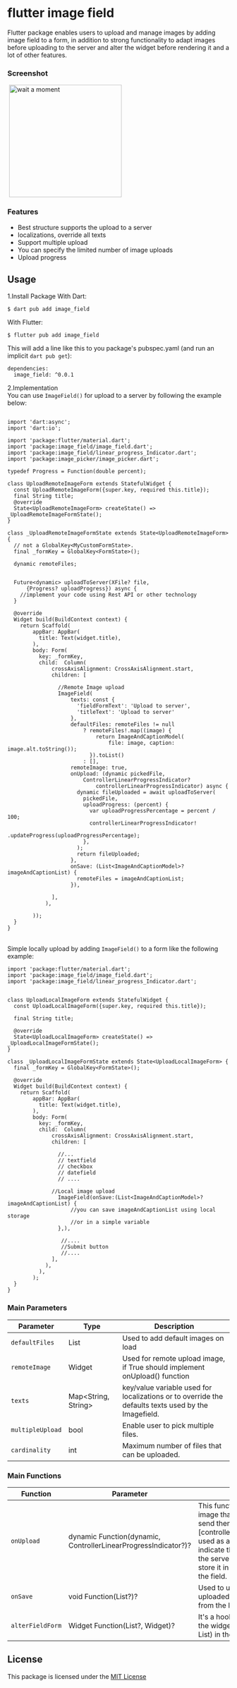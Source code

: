 # flutter image field
Flutter package enables users to upload and manage images by adding image field to a form,
in addition to strong functionality to adapt images before uploading to the server and alter 
the widget before rendering it and a lot of other features.

### Screenshot
<img src="https://raw.githubusercontent.com/mattar88/flutter_image_field/master/example/screenshots/tutorial1.gif" alt="wait a moment" width="255" hspace="4">

### Features
<ul dir="auto">
<li>Best structure supports the upload to a server</li>
<li>localizations, override all texts</li>
<li>Support multiple upload</li>
<li>You can specify the limited number of image uploads</li>
<li>Upload progress</li>
</ul>


## Usage
1.Install Package
With Dart:
```
$ dart pub add image_field
```
With Flutter:
```
$ flutter pub add image_field
```
This will add a line like this to you package's pubspec.yaml (and run an implicit `dart pub get`):
```
dependencies:
  image_field: ^0.0.1
```
2.Implementation
</br>You can use   ``` ImageField() ```   for upload to a server by following the example below:

```

import 'dart:async';
import 'dart:io';

import 'package:flutter/material.dart';
import 'package:image_field/image_field.dart';
import 'package:image_field/linear_progress_Indicator.dart';
import 'package:image_picker/image_picker.dart';

typedef Progress = Function(double percent);

class UploadRemoteImageForm extends StatefulWidget {
  const UploadRemoteImageForm({super.key, required this.title});
  final String title;
  @override
  State<UploadRemoteImageForm> createState() => _UploadRemoteImageFormState();
}

class _UploadRemoteImageFormState extends State<UploadRemoteImageForm> {
  // not a GlobalKey<MyCustomFormState>.
  final _formKey = GlobalKey<FormState>();

  dynamic remoteFiles;

 
  Future<dynamic> uploadToServer(XFile? file,
      {Progress? uploadProgress}) async {
    //implement your code using Rest API or other technology
  }

  @override
  Widget build(BuildContext context) {
    return Scaffold(
        appBar: AppBar(
          title: Text(widget.title),
        ),
        body: Form(
          key: _formKey,
          child:  Column(
              crossAxisAlignment: CrossAxisAlignment.start,
              children: [
        
                //Remote Image upload
                ImageField(
                    texts: const {
                      'fieldFormText': 'Upload to server',
                      'titleText': 'Upload to server'
                    },
                    defaultFiles: remoteFiles != null
                        ? remoteFiles!.map((image) {
                            return ImageAndCaptionModel(
                                file: image, caption: image.alt.toString());
                          }).toList()
                        : [],
                    remoteImage: true,
                    onUpload: (dynamic pickedFile,
                        ControllerLinearProgressIndicator?
                            controllerLinearProgressIndicator) async {
                      dynamic fileUploaded = await uploadToServer(
                        pickedFile,
                        uploadProgress: (percent) {
                          var uploadProgressPercentage = percent / 100;
                          controllerLinearProgressIndicator!
                              .updateProgress(uploadProgressPercentage);
                        },
                      );
                      return fileUploaded;
                    },
                    onSave: (List<ImageAndCaptionModel>? imageAndCaptionList) {
                      remoteFiles = imageAndCaptionList;
                    }),
      
              ],
            ),
     
        ));
  }
}

```

</br>Simple locally upload by adding ``` ImageField() ``` to a form like the following example:
```
import 'package:flutter/material.dart';
import 'package:image_field/image_field.dart';
import 'package:image_field/linear_progress_Indicator.dart';


class UploadLocalImageForm extends StatefulWidget {
  const UploadLocalImageForm({super.key, required this.title});

  final String title;

  @override
  State<UploadLocalImageForm> createState() => _UploadLocalImageFormState();
}

class _UploadLocalImageFormState extends State<UploadLocalImageForm> {
  final _formKey = GlobalKey<FormState>();

  @override
  Widget build(BuildContext context) {
    return Scaffold(
        appBar: AppBar(
          title: Text(widget.title),
        ),
        body: Form(
          key: _formKey,
          child:  Column(
              crossAxisAlignment: CrossAxisAlignment.start,
              children: [
                
                //...
                // textfield
                // checkbox
                // datefield
                // ....

              //Local image upload
                ImageField(onSave:(List<ImageAndCaptionModel>? imageAndCaptionList) {
                    //you can save imageAndCaptionList using local storage
                    //or in a simple variable
                },),
 
                 //....
                 //Submit button
                 //....
              ],
            ),
          ),
        );
  }
}
```

### Main Parameters

| Parameter       | Type    | Description                                                                                                                                        |
|-----------------|---------|----------------------------------------------------------------------------------------------------------------------------------------------------|
| `defaultFiles`    | List<ImageAndCaptionModel> |Used to add default images on load                                             |  
| `remoteImage`   | Widget  |  Used for remote upload image, if True should implement onUpload() function   |
| `texts`   |   Map<String, String>  | key/value variable used for localizations or to override the defaults texts used by the Imagefield.      |
| `multipleUpload`    | bool  | Enable user to pick multiple files.         |
| `cardinality`            | int  |  Maximum number of files that can be uploaded.    

### Main Functions

| Function       | Parameter    | Description                                                                                                                                        |
|-----------------|---------|----------------------------------------------------------------------------------------------------------------------------------------------------|
| `onUpload`    | dynamic Function(dynamic, ControllerLinearProgressIndicator?)? | This function has [dataSource] image that uploaded by a user to send them to the server and [controllerLinearProgressIndicator] used as a reference variable to indicate the uploading progress to the server and return the result to store it in the [fileList] that used in the field.                                             |  
| `onSave`   | void Function(List<ImageAndCaptionModel>?)?  |  Used to update the form with the uploaded files, it called when back from the listview  |
| `alterFieldForm`   |   Widget Function(List<ImageAndCaptionModel>?, Widget)?  | It's a hook function used to alter the widget of the field(Thumbnail List) in the form before rendering it      |

 ## License

This package is licensed under the [MIT License](https://github.com/mattar88/flutter_image_field/blob/main/LICENSE)



